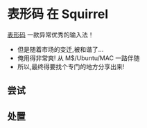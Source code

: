 表形码 在 Squirrel
==================
[表形码](http://zh.wikipedia.org/wiki/%E8%A1%A8%E5%BD%A2%E7%A0%81)
一款异常优秀的输入法！

- 但是随着市场的变迁,被和谐了...
- 俺用得非常爽! 从 M$/Ubuntu/MAC 一路伴随
- 所以,最终得要找个专门的地方分享出来!



尝试
------------------



处置
------------------


